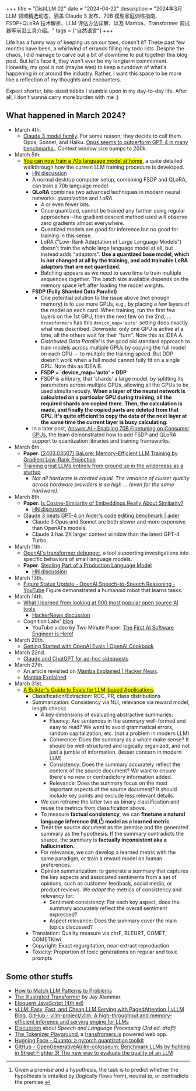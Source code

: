 +++
title = "DistiLLM 02"
date = "2024-04-22"
description = "2024年3月 LLM 领域精选动态，涵盖 Claude 3 发布、70B 模型家庭训练指南、FSDP+QLoRA 技术解析、LLM 评估方法详解，以及 Mamba、Transformer 调试器等前沿工具介绍。"
tags = ["自然语言"]
+++

Life has a funny way of keeping us on our toes, doesn't it? These past few months have been, a whirlwind of errands filling my todo lists. Despite the chaos, I did manage to carve out a bit of downtime to put together this blog post. But let's face it, they won't ever be my longterm commitment. Honestly, my goal is not (maybe was) to keep a rundown of what's happening in or around the industry. Rather, I want this space to be more like a reflection of my thoughts and encounters.

Expect shorter, bite-sized tidbits I stumble upon in my day-to-day life. After all, I don't wanna carry more burden with me :)

## What happened in March 2024?

- March 4th.
  - [Claude 3 model family](https://www.anthropic.com/news/claude-3-family). For some reason, they decide to call them Opus, Sonnet, and Haiku. [Opus seems to outperform GPT-4 in many benchmarks.](https://www.anthropic.com/_next/image?url=https%3A%2F%2Fwww-cdn.anthropic.com%2Fimages%2F4zrzovbb%2Fwebsite%2F9ad98d612086fe52b3042f9183414669b4d2a3da-2200x1954.png&w=3840&q=75). Context window size bumps to 200k.
- March 5th.
  - [<mark>You can now train a 70b language model at home</mark>](https://www.answer.ai/posts/2024-03-06-fsdp-qlora.html), a quite detailed walkthrough how the current LLM training procedure is developed.
    - [HN discussion](https://news.ycombinator.com/item?id=39635483)
    - A normal desktop computer setup, combining FSDP and QLoRA, can train a 70b language model.
    - **QLoRA** combines two advanced techniques in modern neural networks: *quantization* and *LoRA*.
      - 4 or even fewer bits.
      - Once quantized, cannot be trained any further using regular approaches--the gradient descent method used will observe zero gradients almost everywhere.
      - Quantized models are good for inference but no good for training in this sense.
      - LoRA ("Low-Rank Adaptation of Large Language Models") doesn't train the whole large language model at all, but instead adds "adaptors". **Use a quantized base model, which is not changed at all by the training, and add trainable LoRA adaptors that are not quantized.**
      - Batching appears as we need to save time to train multiple sequences together. The batch size available depends on the memory space left after loading the model weights.
    - **FSDP (Fully Sharded Data Parallel)**
      - One potential solution to the issue above (not enough memory) is to use more GPUs, e.g., by placing a few layers of the model on each card. When training, run the first few layers on the 1st GPU, then the next few on the 2nd, ... `transformers` has this `device_map='auto'` setting does exactly what was described. Downside: only one GPU is active at a time, all the others wait for their "turn". Note this as IDEA A.
      - *Distributed Data Parallel* is the good old standard approach to train models across multiple GPUs by copying the full model on each GPU -- to multiple the training speed. But DDP doesn't work when a full model cannot fully fit on a single GPU. Note this as IDEA B.
      - **FSDP = \`device_map='auto' + DDP**
      - FSDP is a library, that 'shards' a large model, by splitting its parameters across multiple GPUs, allowing all the GPUs to be used simultaneously. **When a layer of the neural network is calculated on a particular GPU during training, all the required shards are copied there. Then, the calculation is made, and finally the copied parts are deleted from that GPU. It's quite efficient to copy the data of the next layer at the same time the current layer is busy calculating.**
    - In a later post, [Answer.AI - Enabling 70B Finetuning on Consumer GPUs](https://www.answer.ai/posts/2024-03-14-fsdp-qlora-deep-dive.html), the team demonstrated how to add FSDP and QLoRA support to quantization libraries and training frameworks.
- March 6th.
  - **Paper**. [\[2403.03507\] GaLore: Memory-Efficient LLM Training by Gradient Low-Rank Projection](https://arxiv.org/abs/2403.03507)
  - [Training great LLMs entirely from ground up in the wilderness as a startup](https://www.yitay.net/blog/training-great-llms-entirely-from-ground-zero-in-the-wilderness)
    - *Not all hardware is created equal. The variance of cluster quality across hardware providers is so high ... (even for the same hardware).*
- March 8th.
  - **Paper**. [Is Cosine-Similarity of Embeddings Really About Similarity?](https://arxiv.org/abs/2403.05440)
    - [HN discussion](https://news.ycombinator.com/item?id=39675585)
  - [Claude 3 beats GPT-4 on Aider's code editing benchmark \| aider](https://aider.chat/2024/03/08/claude-3.html)
    - Claude 3 Opus and Sonnet are both slower and more expensive than OpenAI's models.
    - Claude 3 has 2X larger context window than the latest GPT-4 Turbo.
- March 11th.
  - [OpenAI's transformer debugger](https://github.com/openai/transformer-debugger), a tool supporting investigations into specific behaviors of small language models.
  - **Paper**. [Stealing Part of a Production Language Model](https://arxiv.org/abs/2403.06634)
    - [HN discussion](https://news.ycombinator.com/item?id=39675735)
- March 13th.
  - [Figure Status Update - OpenAI Speech-to-Speech Reasoning - YouTube](https://www.youtube.com/watch?v=Sq1QZB5baNw) Figure demonstrated a humanoid robot that learns tasks.
- March 14th.
  - [What I learned from looking at 900 most popular open source AI tools](https://huyenchip.com//2024/03/14/ai-oss.html)
    - [HackerNews discussion](https://news.ycombinator.com/item?id=39709912)
  - Cognition Labs' [blog](https://www.cognition-labs.com/introducing-devin)
    - YouTube video by Two Minute Paper: [The First AI Software Engineer is Here!](https://www.youtube.com/watch?v=SdZiYRfGdKU)
- March 20th.
  - [Getting Started with OpenAI Evals \| OpenAI Cookbook](https://cookbook.openai.com/examples/evaluation/getting_started_with_openai_evals)
- March 22nd.
  - [Claude and ChatGPT for ad-hoc sidequests](https://simonwillison.net/2024/Mar/22/claude-and-chatgpt-case-study/)
- March 27th.
  - An article revisited on [Mamba Explained \| Hacker News](https://news.ycombinator.com/item?id=39876114).
  - [Mamba Explained](https://thegradient.pub/mamba-explained/)
- March 31st.
  - <mark>[A Builder's Guide to Evals for LLM-based Applications](https://eugeneyan.com/writing/evals/)</mark>
    - Classification/Extraction: ROC, PR, class distributions
    - Summarization: Consistency via NLI, relevance via reward model, length checks
      - 4 key dimensions of evaluating abstractive summaries:
        - Fluency: Are sentences in the summary well-formed and easy to read? We want to avoid grammatical errors, random capitalization, etc. (not a problem in modern LLM)
        - Coherence: Does the summary as a whole make sense? It should be well-structured and logically organized, and not just a jumble of information. (lesser concern in modern LLM)
        - Consistency: Does the summary accurately reflect the content of the source document? We want to ensure there's no new or contradictory information added.
        - Relevance: Does the summary focus on the most important aspects of the source document? It should include key points and exclude less relevant details.
      - We can reframe the latter two as binary classification and reuse the metrics from classification above.
      - To measure **factual consistency**, we can **finetune a natural language inference (NLI[^1]) model as a learned metric**.
      - Treat the source document as the premise and the generated summary as the hypothesis. If the summary contradicts the source, the summary is **factually inconsistent aka a hallucination.**
      - For relevance, we can develop a learned metric with the same paradigm, or train a reward model on human preferences.
      - Opinion summarization: to generate a summary that captures the key aspects and associated sentiments from a set of opinions, such as customer feedback, social media, or product reviews. We *adapt* the metrics of consistency and relevancy for:
        - Sentiment consistency: For each key aspect, does the summary accurately reflect the overall sentiment expressed?
        - Aspect relevance: Does the summary cover the main topics discussed?
    - Translation: Quality measure via chrF, BLEURT, COMET, COMETKiwi
    - Copyright: Exact regurgitation, near-extract reproduction
    - Toxicity: Proportion of toxic generations on regular and toxic prompts

## Some other stuffs

- [How to Match LLM Patterns to Problems](https://eugeneyan.com//writing/llm-problems/)
- [The Illustrated Transformer](https://jalammar.github.io/illustrated-transformer/) by Jay Alammar.
- [Eloquent JavaScript (4th ed)](https://eloquentjavascript.net/)
- [vLLM: Easy, Fast, and Cheap LLM Serving with PagedAttention \| vLLM Blog](https://blog.vllm.ai/2023/06/20/vllm.html), [GitHub - vllm-project/vllm: A high-throughput and memory-efficient inference and serving engine for LLMs](https://github.com/vllm-project/vllm#)
- [Discussion](https://news.ycombinator.com/item?id=39664782) about *Speech and Language Processing (3rd ed. draft)*
- [The Tokenizer Playground](https://huggingface.co/spaces/Xenova/the-tokenizer-playground), a [transfromers.js](https://huggingface.co/docs/transformers.js/en/index) powered web app.
- [Hugging Face - Quanto: a pytorch quantization toolkit](https://huggingface.co/blog/quanto-introduction)
- [GitHub - OpenGenerativeAI/llm-colosseum: Benchmark LLMs by fighting in Street Fighter 3! The new way to evaluate the quality of an LLM](https://github.com/OpenGenerativeAI/llm-colosseum)

[^1]: Given a premise and a hypothesis, the task is to predict whether the hypothesis is entailed by (logically flows from), neutral to, or contradicts the premise.
